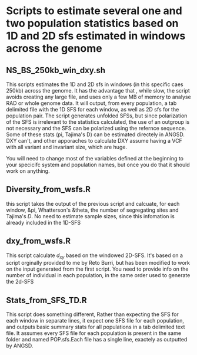 # Scripts to estimate several one and two population statistics based on 1D and 2D sfs estimated in windows across the genome

## NS_BS_250kb_win_dxy.sh

This scripts estimates the 1D and 2D sfs in windows (in this specific caes 250kb) across the genome. It has the advantage that , while slow, the script avoids creating any large file, and uses only a few MB of memory to analyse  RAD or whole genome data. It will output, from every population, a tab delimited file with the 1D SFS for each window, as well as 2D sfs for the population pair. The script generates unfolded SFSs, but since polarization of the SFS is irrelevant to the statistics calculated, the use of an outgroup is not necessary and the SFS can be polarized using the refernce sequence. Some of these stats (pi, Tajima's D) can be estimated directely in ANGSD. DXY can't, and other apporaches to calculate DXY assume having a VCF with all variant and invariant size, which are huge. 

You will need to change most of the variables defined at the beginning to your specicifc system and population names, but once you do that it should work on anything.

## Diversity_from_wsfs.R
this script takes the output of the previous script and calcuate, for each window, &pi, Whatterson's &theta, the number of segregating sites and Tajima's *D*. No need to estimate sample sizes, since this infomation is already included in the 1D-SFS

## dxy_from_wsfs.R

This script calculate $d_{xy}$ based on the windowed 2D-SFS. It's based on a script orginally provided to me by Reto Burri, but has been modified to work on the input generated from the first script. You need to provide info on the number of individual in each population, in the same order used to generate the 2d-SFS

## Stats_from_SFS_TD.R

This script does something different, Rather than expecting the SFS for each window in separate lines, it expect one SFS file for each population, and outputs basic summary stats for all populations in a tab delimited text file. It assumes every SFS file for each population is present in the same folder and named POP.sfs.Each file has a single line, exactely as outputted by ANGSD. 


